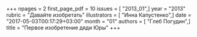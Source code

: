 +++
npages = 2
first_page_pdf = 10
issues = [ "2013_01",]
year = "2013"
rubric = "Давайте изобретать"
illustrators = [ "Инна Капустенко",]
date = "2017-05-03T00:17:29+03:00"
month = "01"
authors = [ "Глеб Погудин",]
title = "Первое изобретение дяди Юры"
+++
